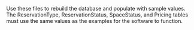 Use these files to rebuild the database and populate with sample values. The ReservationType, ReservationStatus, SpaceStatus, and Pricing tables must use the same values as the examples for the software to function.